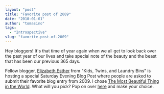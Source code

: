 ```yaml
---
layout: "post"
title: "Favorite post of 2009"
date: "2010-01-01"
author: "tomasino"
tags:
  - "Introspective"
slug: "favorite-post-of-2009"
---
```


Hey bloggers! It's that time of year again when we all get to look back
over the past year of our lives and take special note of the beauty and
the beast that has been our previous 365 days.

Fellow blogger, [Elizabeth Esther][] from "Kids, Twins, and Laundry
Bins" is hosting a special Saturday Evening Blog Post where people are
asked to submit their favorite blog entry from 2009. I chose [The Most
Beautiful Thing in the World][]. What will you pick? Pop on over
[here][] and make your choice.

  [Elizabeth Esther]: //www.elizabethesther.com/threes_a_crowd/
  [The Most Beautiful Thing in the World]: //blog.tomasino.org/?p=224
  [here]: //www.elizabethesther.com/threes_a_crowd/2010/01/the-saturday-evening-blog-post-vol-2-issue-1.html
